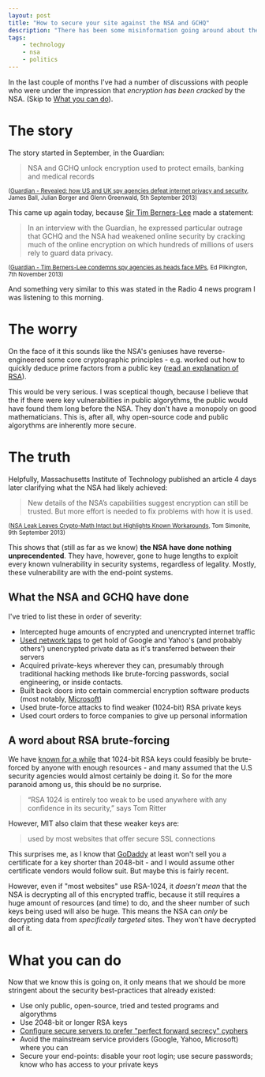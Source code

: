 ```yaml
---
layout: post
title: "How to secure your site against the NSA and GCHQ"
description: "There has been some misinformation going around about the state of our cryptographic technology following certain revelations about the NSA. I'm here to clear that up."
tags:
    - technology
    - nsa
    - politics
---
```


In the last couple of months I've had a number of discussions with people who were under the impression that *encryption has been cracked* by the NSA. (Skip to [What you can do](#what-you-can-do)).

The story
===

The story started in September, in the Guardian:

> NSA and GCHQ unlock encryption used to protect emails, banking and medical records

<small>([Guardian - Revealed: how US and UK spy agencies defeat internet privacy and security][guardian-defeat-privacy], James Ball, Julian Borger and Glenn Greenwald, 5th September 2013)</small>

This came up again today, because [Sir Tim Berners-Lee](http://en.wikipedia.org/wiki/Tim_berners_lee) made a statement:

> In an interview with the Guardian, he expressed particular outrage that GCHQ and the NSA had weakened online security by cracking much of the online encryption on which hundreds of millions of users rely to guard data privacy.

<small>([Guardian - Tim Berners-Lee condemns spy agencies as heads face MPs][guardian-berners-lee], Ed Pilkington, 7th November 2013)</small>

And something very similar to this was stated in the Radio 4 news program I was listening to this morning.

The worry
===

On the face of it this sounds like the NSA's geniuses have reverse-engineered some core cryptographic principles - e.g. worked out how to quickly deduce prime factors from a public key ([read an explanation of RSA][cryp-explained-prime-factors]).

This would be very serious. I was sceptical though, because I believe that the if there were key vulnerabilities in public algorythms, the public would have found them long before the NSA. They don't have a monopoly on good mathematicians. This is, after all, why open-source code and public algorythms are inherently more secure.

The truth
===

Helpfully, Massachusetts Institute of Technology published an article 4 days later clarifying what the NSA had likely achieved:

> New details of the NSA’s capabilities suggest encryption can still be trusted. But more effort is needed to fix problems with how it is used.

<small>([NSA Leak Leaves Crypto-Math Intact but Highlights Known Workarounds][mit-crypto-math], Tom Simonite, 9th September 2013)</small>

This shows that (still as far as we know) **the NSA have done nothing unprecendented**. They have, however, gone to huge lengths to exploit every known vulnerability in security systems, regardless of legality. Mostly, these vulnerability are with the end-point systems.

What the NSA and GCHQ have done
---

I've tried to list these in order of severity:

- Intercepted huge amounts of encrypted and unencrypted internet traffic
- [Used network taps][ind-network-taps] to get hold of Google and Yahoo's (and probably others') unencrypted private data as it's transferred between their servers
- Acquired private-keys wherever they can, presumably through traditional hacking methods like brute-forcing passwords, social engineering, or inside contacts.
- Built back doors into certain commercial encryption software products (most notably, [Microsoft](http://www.wired.co.uk/news/archive/2013-07/12/microsoft-nsa-collusion))
- Used brute-force attacks to find weaker (1024-bit) RSA private keys
- Used court orders to force companies to give up personal information

A word about RSA brute-forcing
---

We have [known for a while][se-rsa-length] that 1024-bit RSA keys could feasibly be brute-forced by anyone with enough resources - and many assumed that the U.S security agencies would almost certainly be doing it. So for the more paranoid among us, this should be no surprise.

> “RSA 1024 is entirely too weak to be used anywhere with any confidence in its security,” says Tom Ritter

However, MIT also claim that these weaker keys are:

> used by most websites that offer secure SSL connections

This surprises me, as I know that [GoDaddy](http://uk.godaddy.com/) at least won't sell you a certificate for a key shorter than 2048-bit - and I would assume other certificate vendors would follow suit. But maybe this is fairly recent.

However, even if "most websites" use RSA-1024, it *doesn't mean* that the NSA is decrypting all of this encrypted traffic, because it still requires a huge amount of resources (and time) to do, and the sheer number of such keys being used will also be huge. This means the NSA can *only* be decrypting data from *specifically targeted* sites. They won't have decrypted all of it.

<span id="what-you-can-do"></span>

What you can do
===

Now that we know this is going on, it only means that we should be more stringent about the security best-practices that already existed:

- Use only public, open-source, tried and tested programs and algorythms
- Use 2048-bit or longer RSA keys
- [Configure secure servers to prefer "perfect forward secrecy" cyphers][se-https-pfs]
- Avoid the mainstream service providers (Google, Yahoo, Microsoft) where you can
- Secure your end-points: disable your root login; use secure passwords; know who has access to your private keys

[se-rsa-length]: http://stackoverflow.com/questions/589834/what-rsa-key-length-should-i-use-for-my-ssl-certificates
[se-https-pfs]: http://crypto.stackexchange.com/questions/8933/how-can-i-use-ssl-tls-with-perfect-forward-secrecy
[cryp-explained-prime-factors]: http://www.informit.com/articles/article.aspx?p=102212&seqNum=4
[mit-crypto-math]: http://www.technologyreview.com/news/519171/nsa-leak-leaves-crypto-math-intact-but-highlights-known-workarounds/
[guardian-defeat-privacy]: http://www.theguardian.com/world/2013/sep/05/nsa-gchq-encryption-codes-security
[guardian-berners-lee]: http://www.theguardian.com/world/2013/nov/06/tim-berners-lee-encryption-spy-agencies
[ind-network-taps]: http://www.independent.co.uk/news/world/americas/nsa-hacked-google-and-yahoos-data-centre-links-snowden-documents-say-8913998.html